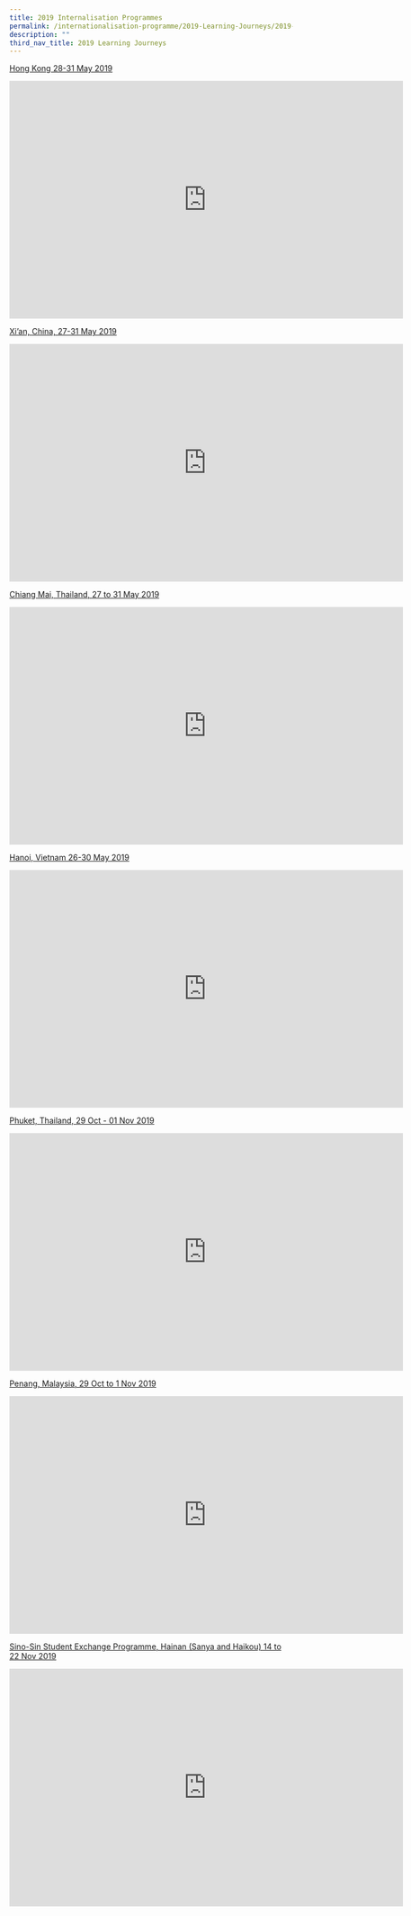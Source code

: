 ```yaml
---
title: 2019 Internalisation Programmes
permalink: /internationalisation-programme/2019-Learning-Journeys/2019-internationalisation-programmes/
description: ""
third_nav_title: 2019 Learning Journeys
---
```

[Hong Kong 28-31 May 2019](/internationalisation-programme/2019-Learning-Journeys/lj-hongkong/)

<center><iframe allowfullscreen="true" height="422" width="700" frameborder="0" src="https://docs.google.com/presentation/d/e/2PACX-1vSWtMcaQ8xrCydmh8DOBZlYEXyyUx-goEa8CDO6OnQOiXp5DdEeM195GNjVfL224ZGrnGYOBt6MHwQ9/embed?start=false&amp;loop=false&amp;delayms=3000"></iframe></center>

[Xi’an, China,  27-31 May 2019](/internationalisation-programme/2019-Learning-Journeys/encit-xian-china/)

<center><iframe allowfullscreen="true" height="422" width="700" frameborder="0" src="https://docs.google.com/presentation/d/e/2PACX-1vT2U2Yd_g6lJylIOZ7KMIqUGapoE2HSDrGUqP52_3SBJljnrzp_xC6I8A8vKdHh5aPEZS8jAB4Nivnk/embed?start=false&amp;loop=false&amp;delayms=3000"></iframe></center>

[Chiang Mai, Thailand, 27 to 31 May 2019](/internationalisation-programme/2019-Learning-Journeys/lj-chiangmai-thailand/)

<center><iframe src="https://docs.google.com/presentation/d/e/2PACX-1vTWttCcxvdvA9nzKdjIHdspSqyc4e9rG-xo94Wg4wR8UpV6M9y1ROxvtQazf2wPV4_1GSrbhpNTOXd-/embed?start=false&amp;loop=false&amp;delayms=3000" frameborder="0" width="700" height="422" allowfullscreen="true"></iframe></center>

[Hanoi, Vietnam 26-30 May 2019](/internationalisation-programme/2019-Learning-Journeys/lj-hanoi-vietnam/)

<center><iframe allowfullscreen="true" height="422" width="700" frameborder="0" src="https://docs.google.com/presentation/d/e/2PACX-1vQUGc5s5uALP4kzUODBtK_sRSELSaq9a2KEsmdpHI7X1kl1BOTDiAGUo45xa1xX8O_8YJc8Lz48PlVM/embed?start=false&amp;loop=false&amp;delayms=3000"></iframe></center>

[Phuket, Thailand, 29 Oct - 01 Nov 2019](/internationalisation-programme/2019-Learning-Journeys/lj-phucket-thailand/)

<center><iframe allowfullscreen="true" height="422" width="700" frameborder="0" src="https://docs.google.com/presentation/d/e/2PACX-1vTZiEVAziek5Lyt2Vv0Odr7wsQKk5WjntRp5t7hb0QQbhYiNdsSI6MncXiOoPMKxb_CByFW0VSOL82z/embed?start=false&amp;loop=false&amp;delayms=3000"></iframe></center>

[Penang, Malaysia, 29 Oct to 1 Nov 2019](/internationalisation-programme/2019-Learning-Journeys/olj-penang-malaysia-2019/)

<center><iframe src="https://docs.google.com/presentation/d/e/2PACX-1vTFhDjDp425c-37shH_Lku4eid0XiW3c5sZGT9MwZ4DQhicbP8bL9vrop-uVl_T3dFNGTGLoK2QYVcn/embed?start=false&amp;loop=false&amp;delayms=3000" frameborder="0" width="700" height="422" allowfullscreen="true"></iframe></center>

[Sino-Sin Student Exchange Programme, Hainan (Sanya and Haikou) 14 to 22 Nov 2019](/internationalisation-programme/2019-Learning-Journeys/sinsosin-sep-hainan/)


<center><iframe allowfullscreen="true" height="422" width="700" frameborder="0" src="https://docs.google.com/presentation/d/e/2PACX-1vQBxIPcPrvnNqVk2zvbvNQnsIhXOKJgs_r47MRj9aQsb_keWrSPjRNAbee2Od6Em_fcfvFfygzgy6Hg/embed?start=false&amp;loop=false&amp;delayms=3000"></iframe></center>